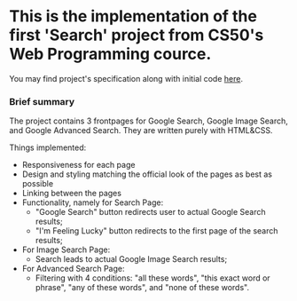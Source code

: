 # This is the implementation of the first 'Search' project from CS50's Web Programming cource.

You may find project's specification along with initial code [here](https://cs50.harvard.edu/web/2020/projects/0/search/ "CS50's site").

### Brief summary

The project contains 3 frontpages for Google Search, Google Image Search, and Google Advanced Search. They are written purely with HTML&CSS.

Things implemented:
* Responsiveness for each page
* Design and styling matching the official look of the pages as best as possible
* Linking between the pages
* Functionality, namely for Search Page:
  - "Google Search" button redirects user to actual Google Search results;
  - "I'm Feeling Lucky" button redirects to the first page of the search results;
* For Image Search Page:
  - Search leads to actual Google Image Search results;
* For Advanced Search Page:
  - Filtering with 4 conditions: "all these words", "this exact word or phrase", "any of these words", and "none of these words".
